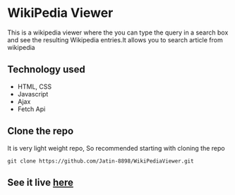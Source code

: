 # WikiPedia Viewer
This is a wikipedia viewer where the you can type the query in a search box and see the resulting Wikipedia entries.It allows you to search article from wikipedia

## Technology used
- HTML, CSS
- Javascript
- Ajax
- Fetch Api

## Clone the repo
It is very light weight repo, So recommended starting with cloning the repo
```
git clone https://github.com/Jatin-8898/WikiPediaViewer.git
```

## See it live  [here](https://jatin-8898.github.io/currency-converter/index.html)
